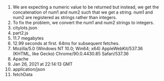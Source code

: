 1. We are expecting a numeric value to be returned but instead, we get the concatenation of num1 and num2 such that we get a string. num1 and num2 are registered as strings rather than integers.
2. To fix the problem, we convert the num1 and num2 strings to integers.
3. citylots.json
4. part2.js
5. 11.7 megabytes
6. 12.99 seconds at first. 64ms for subsequent fetches.
7. Mozilla/5.0 (Windows NT 10.0; Win64; x64) AppleWebKit/537.36 (KHTML, like Gecko) Chrome/90.0.4430.85 Safari/537.36
8. Apache
9. Jan 26, 2021 at 22:14:13 GMT
10. application/json
11. fetchData